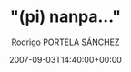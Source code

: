 ---
title: '"(pi) nanpa..."'
posts: 2
hash: 't865'
author: 'Rodrigo PORTELA SÁNCHEZ'
date: 2007-09-03T14:40:00+00:00
sources:
  - http://forums.tokipona.org/viewtopic.php%3Ft=865.html
---